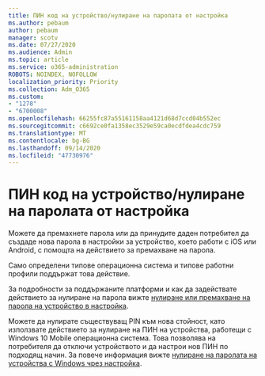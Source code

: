 ```yaml
---
title: ПИН код на устройство/нулиране на паролата от настройка
ms.author: pebaum
author: pebaum
manager: scotv
ms.date: 07/27/2020
ms.audience: Admin
ms.topic: article
ms.service: o365-administration
ROBOTS: NOINDEX, NOFOLLOW
localization_priority: Priority
ms.collection: Adm_O365
ms.custom:
- "1278"
- "6700008"
ms.openlocfilehash: 66255fc87a55161158aa4121d68d7ccd04b552ec
ms.sourcegitcommit: c6692ce0fa1358ec3529e59ca0ecdfdea4cdc759
ms.translationtype: MT
ms.contentlocale: bg-BG
ms.lasthandoff: 09/14/2020
ms.locfileid: "47730976"
---
```

# <a name="device-pinpassword-reset-from-intune"></a>ПИН код на устройство/нулиране на паролата от настройка

Можете да премахнете парола или да принудите даден потребител да създаде нова парола в настройки за устройство, което работи с iOS или Android, с помощта на действието за премахване на парола.

Само определени типове операционна система и типове работни профили поддържат това действие.

За подробности за поддържаните платформи и как да задействате действието за нулиране на парола вижте [нулиране или премахване на парола на устройство в настройка](https://docs.microsoft.com/intune/device-passcode-reset).

Можете да нулирате съществуващ PIN към нова стойност, като използвате действието за нулиране на ПИН на устройства, работещи с Windows 10 Mobile операционна система. Това позволява на потребителя да отключи устройството и да настрои нов ПИН по подходящ начин. За повече информация вижте [нулиране на паролата на устройства с Windows чрез настройка](https://docs.microsoft.com/intune/device-windows-pin-reset).
